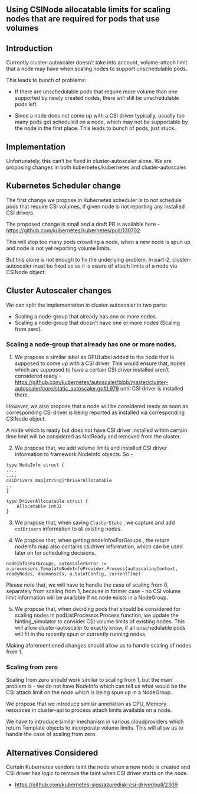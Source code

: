 ## Using CSINode allocatable limits for scaling nodes that are required for pods that use volumes

## Introduction
Currently cluster-autoscaler doesn’t take into account, volume-attach limit that a node may have when scaling nodes to support unschedulable pods.

This leads to bunch of problems:
- If there are unschedulable pods that require more volume than one supported by newly created nodes, there will still be unschedulable pods left.

- Since a node does not come up with a CSI driver typically, usually too many pods get scheduled on a node, which may not be supportable by the node in the first place. This leads to bunch of pods, just stuck.

## Implementation

Unfortunately, this can’t be fixed in cluster-autoscaler alone. We are proposing changes in both kubernetes/kubernetes and cluster-autoscaler.

## Kubernetes Scheduler change

The first change we propose in Kubernetes scheduler is to not schedule pods that require CSI volumes, if given node is not reporting any installed CSI drivers.

The proposed change is small and a draft PR is available here - https://github.com/kubernetes/kubernetes/pull/130702

This will stop too many pods crowding a node, when a new node is spun up and node is not yet reporting volume limits.

But this alone is not enough to fix the underlying problem. In part-2, cluster-autoscaler must be fixed so as it is aware of attach limits of a node via CSINode object.

## Cluster Autoscaler changes

We can split the implementation in cluster-autoscaler in two parts:
- Scaling a node-group that already has one or more nodes.
- Scaling a node-group that doesn’t have one or more nodes (Scaling from zero).

### Scaling a node-group that already has one or more nodes.

1. We propose a similar label as GPULabel added to the node that is supposed to come up with a CSI driver. This would ensure that, nodes which are supposed to have a certain CSI driver installed aren’t considered ready - https://github.com/kubernetes/autoscaler/blob/master/cluster-autoscaler/core/static_autoscaler.go#L979 until CSI driver is installed there.

However, we also propose that a node will be considered ready as soon as corresponding CSI driver is being reported as installed via corresponding CSINode object.

A node which is ready  but does not have CSI driver installed within certain time limit will be considered as NotReady and removed from the cluster.


2. We propose that, we add volume limits and installed CSI driver information to framework.NodeInfo objects. So -

```
type NodeInfo struct {
....
....
csiDrivers map[string]*DriverAllocatable
..
}

type DriverAllocatable struct {
    Allocatable int32
}
```

3. We propose that, when saving `ClusterState` , we capture and add `csiDrivers` information to all existing nodes.

4. We propose that, when getting nodeInfosForGroups , the return nodeInfo map also contains csidriver information, which can be used later on for scheduling decisions.

```
nodeInfosForGroups, autoscalerError := a.processors.TemplateNodeInfoProvider.Process(autoscalingContext, readyNodes, daemonsets, a.taintConfig, currentTime)
```

Please note that, we will have to handle the case of scaling from 0, separately from
scaling from 1, because in former case - no CSI volume limit information will be available
If no node exists in a NodeGroup.

5. We propose that, when deciding pods that should be considered for scaling nodes in podListProcessor.Process function, we update the hinting_simulator to consider CSI volume limits of existing nodes. This will allow cluster-autoscaler to exactly know, if all unschedulable pods will fit in the recently spun or currently running nodes.

Making aforementioned changes should allow us to handle scaling of nodes from 1.

### Scaling from zero

Scaling from zero should work similar to scaling from 1, but the main problem is - we do not have NodeInfo which can tell us what would be the CSI attach limit on the node which is being spun up in a NodeGroup.

We propose that we introduce similar annotation as CPU, Memory resources in cluster-api to process attach limits available on a node.

We have to introduce similar mechanism in various cloudproviders which return Template objects to incorporate volume limits. This will allow us to handle the case of scaling from zero.

## Alternatives Considered

Certain Kubernetes vendors taint the node when a new node is created and CSI driver has logic to remove the taint when CSI driver starts on the node.
- https://github.com/kubernetes-sigs/azuredisk-csi-driver/pull/2309
